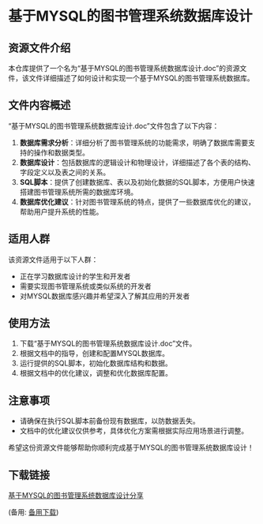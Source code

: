 # 基于MYSQL的图书管理系统数据库设计

## 资源文件介绍

本仓库提供了一个名为“基于MYSQL的图书管理系统数据库设计.doc”的资源文件，该文件详细描述了如何设计和实现一个基于MYSQL的图书管理系统数据库。

## 文件内容概述

“基于MYSQL的图书管理系统数据库设计.doc”文件包含了以下内容：

1. **数据库需求分析**：详细分析了图书管理系统的功能需求，明确了数据库需要支持的操作和数据类型。
2. **数据库设计**：包括数据库的逻辑设计和物理设计，详细描述了各个表的结构、字段定义以及表之间的关系。
3. **SQL脚本**：提供了创建数据库、表以及初始化数据的SQL脚本，方便用户快速搭建图书管理系统所需的数据库环境。
4. **数据库优化建议**：针对图书管理系统的特点，提供了一些数据库优化的建议，帮助用户提升系统的性能。

## 适用人群

该资源文件适用于以下人群：

- 正在学习数据库设计的学生和开发者
- 需要实现图书管理系统或类似系统的开发者
- 对MYSQL数据库感兴趣并希望深入了解其应用的开发者

## 使用方法

1. 下载“基于MYSQL的图书管理系统数据库设计.doc”文件。
2. 根据文档中的指导，创建和配置MYSQL数据库。
3. 运行提供的SQL脚本，初始化数据库结构和数据。
4. 根据文档中的优化建议，调整和优化数据库配置。

## 注意事项

- 请确保在执行SQL脚本前备份现有数据库，以防数据丢失。
- 文档中的优化建议仅供参考，具体优化方案需根据实际应用场景进行调整。

希望这份资源文件能够帮助你顺利完成基于MYSQL的图书管理系统数据库设计！

## 下载链接
[基于MYSQL的图书管理系统数据库设计分享](https://pan.quark.cn/s/518d152314fc) 

(备用: [备用下载](https://pan.baidu.com/s/1hkUd4mt_0B14Gyy3_RLyIQ?pwd=1234))
